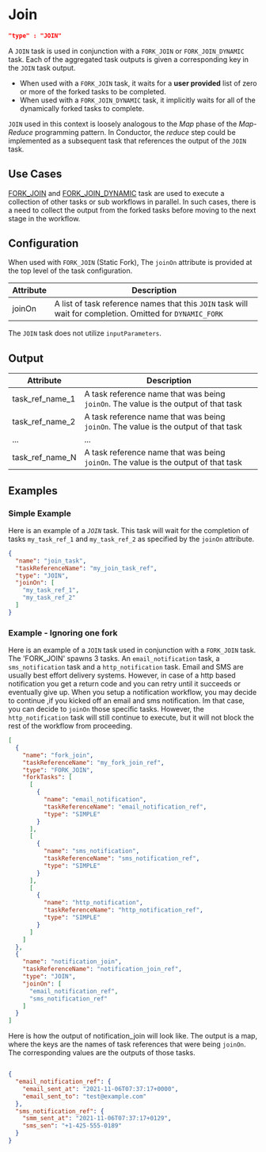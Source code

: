 
# Join
```json
"type" : "JOIN"
```

A `JOIN` task is used in conjunction with a `FORK_JOIN` or `FORK_JOIN_DYNAMIC` task. Each of the aggregated task outputs is given a corresponding key in the `JOIN` task output.

* When used with a `FORK_JOIN` task, it waits for a **user provided** list of zero or more of the forked tasks to be completed. 
* When used with a `FORK_JOIN_DYNAMIC` task, it implicitly waits for all of the dynamically forked tasks to complete.

`JOIN` used in this context is loosely analogous to the *Map* phase of the *Map-Reduce* programming pattern. In Conductor, the *reduce* step could 
be implemented as a subsequent task that references the output of the `JOIN` task.

## Use Cases

[FORK_JOIN](fork-task.md) and [FORK_JOIN_DYNAMIC](dynamic-fork-task.md) task are used to execute a collection of other tasks or sub workflows in parallel. In
such cases, there is a need to collect the output from the forked tasks before moving to the next stage in the workflow. 

## Configuration
When used with `FORK_JOIN` (Static Fork), The `joinOn` attribute is provided at the top level of the task configuration. 

| Attribute | Description                                                                                               |
| --------- | --------------------------------------------------------------------------------------------------------- |
| joinOn    | A list of task reference names that this `JOIN` task will wait for completion. Omitted for `DYNAMIC_FORK` |

The `JOIN` task does not utilize `inputParameters`. 

## Output

| Attribute       | Description                                                                         |
| --------------- | ----------------------------------------------------------------------------------- |
| task_ref_name_1 | A task reference name that was being `joinOn`. The value is the output of that task |
| task_ref_name_2 | A task reference name that was being `joinOn`. The value is the output of that task |
| ...             | ...                                                                                 |
| task_ref_name_N | A task reference name that was being `joinOn`. The value is the output of that task |



## Examples

### Simple Example
Here is an example of a _`JOIN`_ task. This task will wait for the completion of tasks `my_task_ref_1`
and `my_task_ref_2` as specified by the `joinOn` attribute.

```json
{
  "name": "join_task",
  "taskReferenceName": "my_join_task_ref",
  "type": "JOIN",
  "joinOn": [
    "my_task_ref_1",
    "my_task_ref_2"
  ]
}
```


### Example - Ignoring one fork
Here is an example of a `JOIN` task used in conjunction with a `FORK_JOIN` task. The 'FORK_JOIN' spawns 3 tasks.
An `email_notification` task, a `sms_notification` task and a  `http_notification` task. Email and SMS are usually best
effort delivery systems. However, in case of a http based notification you get a return code and you can retry until it
succeeds or eventually give up. When you setup a notification workflow, you may decide to continue ,if you kicked off an
email and sms notification. Im that case, you can decide to `joinOn` those specific tasks. However,
the `http_notification` task will still continue to execute, but it will not block the rest of the workflow from
proceeding.

```json
[
  {
    "name": "fork_join",
    "taskReferenceName": "my_fork_join_ref",
    "type": "FORK_JOIN",
    "forkTasks": [
      [
        {
          "name": "email_notification",
          "taskReferenceName": "email_notification_ref",
          "type": "SIMPLE"
        }
      ],
      [
        {
          "name": "sms_notification",
          "taskReferenceName": "sms_notification_ref",
          "type": "SIMPLE"
        }
      ],
      [
        {
          "name": "http_notification",
          "taskReferenceName": "http_notification_ref",
          "type": "SIMPLE"
        }
      ]
    ]
  },
  {
    "name": "notification_join",
    "taskReferenceName": "notification_join_ref",
    "type": "JOIN",
    "joinOn": [
      "email_notification_ref",
      "sms_notification_ref"
    ]
  }
]
```

Here is how the output of notification_join will look like. The output is a map, where the keys are the names of task
references that were being `joinOn`. The corresponding values are the outputs of those tasks.

```json

{
  "email_notification_ref": {
    "email_sent_at": "2021-11-06T07:37:17+0000",
    "email_sent_to": "test@example.com"
  },
  "sms_notification_ref": {
    "smm_sent_at": "2021-11-06T07:37:17+0129",
    "sms_sen": "+1-425-555-0189"
  }
}

```

